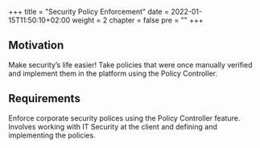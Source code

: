 +++
title = "Security Policy Enforcement"
date = 2022-01-15T11:50:10+02:00
weight = 2
chapter = false
pre = "<b></b>"
+++

## Motivation
Make security’s life easier! Take policies that were once manually verified and implement them in the platform using the Policy Controller.

## Requirements
Enforce corporate security polices using the Policy Controller feature.
Involves working with IT Security at the client and defining and implementing the policies.



